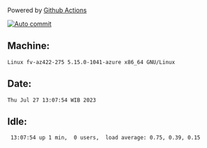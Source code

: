 Powered by [Github Actions](https://github.com/features/actions)

[![Auto commit](https://github.com/hiage/workstation/workflows/Auto%20commit/badge.svg)](https://github.com/hiage/workstation/actions?query=workflow%3A%22Auto+commit%22)

## Machine:
```
Linux fv-az422-275 5.15.0-1041-azure x86_64 GNU/Linux
```
## Date:
```
Thu Jul 27 13:07:54 WIB 2023
```
## Idle:
```
 13:07:54 up 1 min,  0 users,  load average: 0.75, 0.39, 0.15
```
